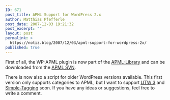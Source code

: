 ```yaml
---
ID: 671
post_title: APML Support for WordPress 2.x
author: Matthias Pfefferle
post_date: 2007-12-03 19:21:32
post_excerpt: ""
layout: post
permalink: >
  https://notiz.blog/2007/12/03/apml-support-for-wordpress-2x/
published: true
---
```

First of all, the WP-APML plugin is now part of the <a href="http://code.google.com/p/apml-library/">APML-Library</a> and can be downloaded from the <a href="http://apml-library.googlecode.com/svn/trunk/wordpress/">APML SVN</a>.

There is now also a script for older WordPress versions available. This first version only supports categories to APML, but I want to support <a href="http://www.neato.co.nz/ultimate-tag-warrior/"><abbr title="Ultimate Tag Warrior">UTW</abbr> 3</a> and <a href="http://sw-guide.de/wordpress/plugins/simple-tagging/">Simple-Tagging</a> soon. If you have any ideas or suggestions, feel free to write a comment.